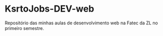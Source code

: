 # KsrtoJobs-DEV-web
Repositório das minhas aulas de desenvolvimento web na Fatec da ZL no primeiro semestre.
